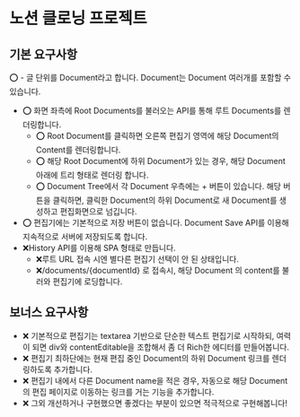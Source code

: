# 노션 클로닝 프로젝트

## 기본 요구사항

⭕ - 글 단위를 Document라고 합니다. Document는 Document 여러개를 포함할 수 있습니다.
- ⭕ 화면 좌측에 Root Documents를 불러오는 API를 통해 루트 Documents를 렌더링합니다. 
  - ⭕ Root Document를 클릭하면 오른쪽 편집기 영역에 해당 Document의 Content를 렌더링합니다.
  - ⭕ 해당 Root Document에 하위 Document가 있는 경우, 해당 Document 아래에 트리 형태로 렌더링 합니다.
  - ⭕ Document Tree에서 각 Document 우측에는 + 버튼이 있습니다. 해당 버튼을 클릭하면, 클릭한 Document의 하위 Document로 새 Document를 생성하고 편집화면으로 넘깁니다.
- ⭕ 편집기에는 기본적으로 저장 버튼이 없습니다. Document Save API를 이용해 지속적으로 서버에 저장되도록 합니다.
- ❌History API를 이용해 SPA 형태로 만듭니다.
  - ❌루트 URL 접속 시엔 별다른 편집기 선택이 안 된 상태입니다.
  - ❌/documents/{documentId} 로 접속시, 해당 Document 의 content를 불러와 편집기에 로딩합니다.

## 보너스 요구사항

- ❌ 기본적으로 편집기는 textarea 기반으로 단순한 텍스트 편집기로 시작하되, 여력이 되면 div와 contentEditable을 조합해서 좀 더 Rich한 에디터를 만들어봅니다.
- ❌ 편집기 최하단에는 현재 편집 중인 Document의 하위 Document 링크를 렌더링하도록 추가합니다.
- ❌ 편집기 내에서 다른 Document name을 적은 경우, 자동으로 해당 Document의 편집 페이지로 이동하는 링크를 거는 기능을 추가합니다.
- ❌ 그외 개선하거나 구현했으면 좋겠다는 부분이 있으면 적극적으로 구현해봅니다!
